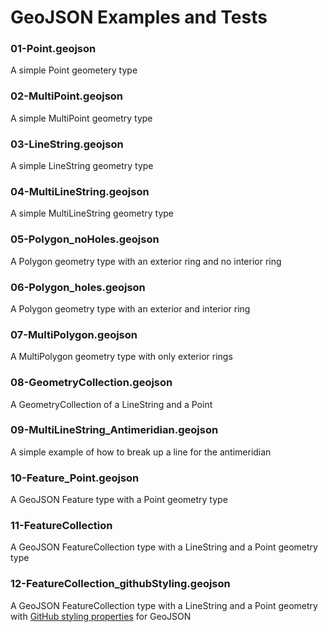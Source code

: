

# GeoJSON Examples and Tests


### 01-Point.geojson
A simple Point geometery type

### 02-MultiPoint.geojson
A simple MultiPoint geometry type

### 03-LineString.geojson
A simple LineString geometry type

### 04-MultiLineString.geojson
A simple MultiLineString geometry type

### 05-Polygon_noHoles.geojson
A Polygon geometry type with an exterior ring and no interior ring

### 06-Polygon_holes.geojson
A Polygon geometry type with an exterior and interior ring

### 07-MultiPolygon.geojson
A MultiPolygon geometry type with only exterior rings

### 08-GeometryCollection.geojson
A GeometryCollection of a LineString and a Point

### 09-MultiLineString_Antimeridian.geojson
A simple example of how to break up a line for the antimeridian

### 10-Feature_Point.geojson
A GeoJSON Feature type with a Point geometry type

### 11-FeatureCollection
A GeoJSON FeatureCollection type with a LineString and a Point geometry type 

### 12-FeatureCollection_githubStyling.geojson
A GeoJSON FeatureCollection type with a LineString and a Point geometry with [GitHub styling properties](https://help.github.com/articles/mapping-geojson-files-on-github/#styling-features) for GeoJSON
